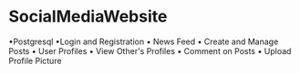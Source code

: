 # SocialMediaWebsite
•Postgresql
•Login and Registration
• News Feed
• Create and Manage Posts
• User Profiles
• View Other's Profiles
• Comment on Posts
• Upload Profile Picture
